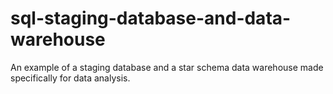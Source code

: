 # sql-staging-database-and-data-warehouse
An example of a staging database and a star schema data warehouse made specifically for data analysis.
